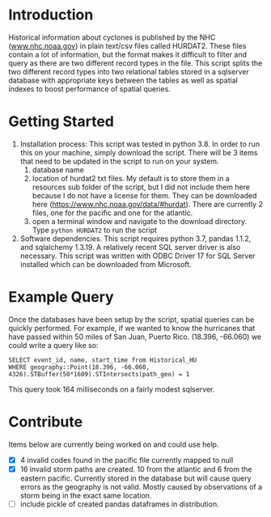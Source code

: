 # Introduction 
Historical information about cyclones is published by the NHC (www.nhc.noaa.gov) in plain text/csv files called HURDAT2. 
These files contain a lot of information, but the format makes it difficult to filter and query as there are two 
different record types in the file. This script splits the two different record types into two relational tables stored
in a sqlserver database with appropriate keys between the tables as well as spatial indexes to boost performance of
spatial queries.

# Getting Started
1. Installation process: This script was tested in python 3.8. In order to run this on your machine, simply download
the script. There will be 3 items that need to be updated in the script to run on your system.
    1. database name
    1. location of hurdat2 txt files. My default is to store them in a resources sub folder of the script, but I did not
include them here because I do not have a license for them. They can be downloaded here 
(https://www.nhc.noaa.gov/data/#hurdat). There are currently 2 files, one for the pacific and one for the atlantic.
    1. open a terminal window and navigate to the download directory. Type ```python HURDAT2``` to run the script
1. Software dependencies. This script requires python 3.7, pandas 1.1.2,  and sqlalchemy 1.3.19. A relatively recent 
SQL server driver is also necessary. This script was written with ODBC Driver 17 for SQL Server installed which can be 
downloaded from Microsoft.

# Example Query
Once the databases have been setup by the script, spatial queries can be quickly performed. For example, if we wanted
to know the hurricanes that have passed within 50 miles of San Juan, Puerto Rico. (18.396, -66.060) we could write a 
query like so:
```
SELECT event_id, name, start_time from Historical_HU 
WHERE geography::Point(18.396, -66.060, 4326).STBuffer(50*1609).STIntersects(path_geo) = 1
```
This query took 164 milliseconds on a fairly modest sqlserver. 
# Contribute
Items below are currently being worked on and could use help.
* [x] 4 invalid codes found in the pacific file currently mapped to null
* [x] 16 invalid storm paths are created. 10 from the atlantic and 6 from the eastern pacific. Currently stored in the 
database but will cause query errors as the geography is not valid. Mostly caused by observations of a storm 
being in the exact same location.
* [ ] include pickle of created pandas dataframes in distribution.
